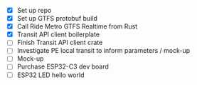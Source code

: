 - [x] Set up repo 
- [x] Set up GTFS protobuf build
- [x] Call Ride Metro GTFS Realtime from Rust
- [x] Transit API client boilerplate
- [ ] Finish Transit API client crate
- [ ] Investigate PE local transit to inform parameters / mock-up 
- [ ] Mock-up
- [ ] Purchase ESP32-C3 dev board
- [ ] ESP32 LED hello world
